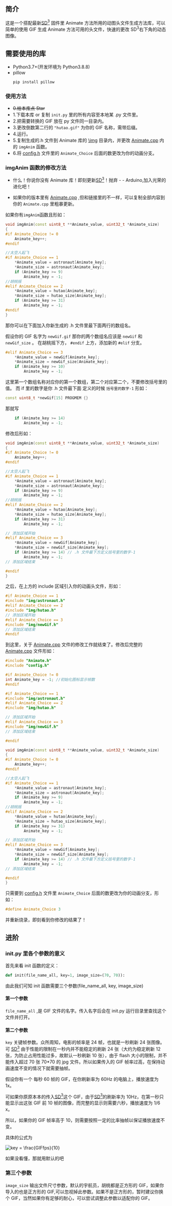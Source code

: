 ## 简介

这是一个搭配最新[SD$^3$](https://github.com/SmallDesktopDisplay-team/SmallDesktopDisplay) 固件里 Animate 方法所用的动图头文件生成方法库，可以简单的使用 GIF 生成 Animate 方法可用的头文件，快速的更改 SD$^3$右下角的动态图像。

## 需要使用的库

- Python3.7+(开发环境为 Python3.8.8)
- pillow
  ```bash
  pip install pillow
  ```

### 使用方法

- ~~0.给本库点 Star~~
- 1.下载本库 or 复制 `init.py` 里的所有内容至本地某 .py 文件里。
- 2.把需要转换的 GIF 放在 py 文件同一目录内。
- 3.更改倒数第二行的 `"hutao.gif"` 为你的 GIF 名称，需带后缀。
- 4.运行。
- 5.复制生成的.h 文件到 Animate 库的 [\img](https://github.com/SmallDesktopDisplay-team/SmallDesktopDisplay/tree/main/src/Animate/img) 目录内，并更改 [Animate.cpp](<(https://github.com/SmallDesktopDisplay-team/SmallDesktopDisplay/blob/main/src/Animate/Animate.cpp)>) 内的 `imgAnim` 函数。
- 6.将 [config.h](https://github.com/SmallDesktopDisplay-team/SmallDesktopDisplay/blob/main/src/config.h) 文件里的 `Animate_Choice` 后面的数更改为你的动画分支。

### imgAnim 函数的修改方法

- 什么！你说你没有 Animate 库！即刻更新[SD$^3$](https://github.com/SmallDesktopDisplay-team/SmallDesktopDisplay)！抛弃 - - Arduino,加入光荣的进化吧！

- 如果你的版本里有 [Animate.cpp](<(https://github.com/SmallDesktopDisplay-team/SmallDesktopDisplay/blob/main/src/Animate/Animate.cpp)>) ,但和链接里的不一样，可以复制全部内容到你的 `Animate.cpp` 里粗暴更新。

如果你有`imgAnim`函数且形如：

```c++
void imgAnim(const uint8_t **Animate_value, uint32_t *Animate_size)
{
#if Animate_Choice != 0
    Animate_key++;
#endif

//太空人起飞
#if Animate_Choice == 1
    *Animate_value = astronaut[Animate_key];
    *Animate_size = astronaut[Animate_key];
    if (Animate_key >= 9)
        Animate_key = -1;
//胡桃摇
#elif Animate_Choice == 2
    *Animate_value = hutao[Animate_key];
    *Animate_size = hutao_size[Animate_key];
    if (Animate_key >= 31)
        Animate_key = -1;
#endif
}
```

那你可以在下面加入你新生成的 .h 文件里最下面两行的数组名。

假设你的 GIF 名字为 `newGif.gif` 那你的两个数组名应该是 `newGif` 和 `newGif_size` 。
在胡桃摇下方， `#endif` 上方，添加新的 `#elif` 分支。

```c++
#elif Animate_Choice == 3
    *Animate_value = newGif[Animate_key];
    *Animate_size = newGif_size[Animate_key];
    if (Animate_key >= 10)
        Animate_key = -1;
```

这里第一个数组名称对应你的第一个数组，第二个对应第二个，不要修改括号里的值。
而 if 里的数字是你 .h 文件最下面 定义的时候 `括号里的数字-1`
形如：

```c++
const uint8_t *newGif[15] PROGMEM {}
```

那就写

```c++
    if (Animate_key >= 14)
        Animate_key = -1;
```

修改后形如：

```c++
void imgAnim(const uint8_t **Animate_value, uint32_t *Animate_size)
{
#if Animate_Choice != 0
    Animate_key++;
#endif

//太空人起飞
#if Animate_Choice == 1
    *Animate_value = astronaut[Animate_key];
    *Animate_size = astronaut[Animate_key];
    if (Animate_key >= 9)
        Animate_key = -1;
//胡桃摇
#elif Animate_Choice == 2
    *Animate_value = hutao[Animate_key];
    *Animate_size = hutao_size[Animate_key];
    if (Animate_key >= 31)
        Animate_key = -1;

// 添加区域开始
#elif Animate_Choice == 3
    *Animate_value = newGif[Animate_key];
    *Animate_size = newGif_size[Animate_key];
    if (Animate_key >= 14) // .h 文件最下方定义括号里的数字-1
        Animate_key = -1;
// 添加区域结束

#endif
}
```

之后，在上方的 include 区域引入你的动画头文件，形如：

```c++
#if Animate_Choice == 1
#include "img/astronaut.h"
#elif Animate_Choice == 2
#include "img/hutao.h"
// 添加区域开始
#elif Animate_Choice == 3
#include "img/newGif.h"
// 添加区域结束
#endif
```

到这里，关于 [Animate.cpp](<(https://github.com/SmallDesktopDisplay-team/SmallDesktopDisplay/blob/main/src/Animate/Animate.cpp)>) 文件的修改工作就结束了。修改后完整的 [Animate.cpp](<(https://github.com/SmallDesktopDisplay-team/SmallDesktopDisplay/blob/main/src/Animate/Animate.cpp)>) 文件形如：

```c++
#include "Animate.h"
#include "config.h"

#if Animate_Choice != 0
int Animate_key = -1; //初始化图标显示帧数
#endif

#if Animate_Choice == 1
#include "img/astronaut.h"
#elif Animate_Choice == 2
#include "img/hutao.h"

// 添加区域开始
#elif Animate_Choice == 3
#include "img/newGif.h"
// 添加区域结束

#endif

void imgAnim(const uint8_t **Animate_value, uint32_t *Animate_size)
{
#if Animate_Choice != 0
    Animate_key++;
#endif

//太空人起飞
#if Animate_Choice == 1
    *Animate_value = astronaut[Animate_key];
    *Animate_size = astronaut[Animate_key];
    if (Animate_key >= 9)
        Animate_key = -1;
//胡桃摇
#elif Animate_Choice == 2
    *Animate_value = hutao[Animate_key];
    *Animate_size = hutao_size[Animate_key];
    if (Animate_key >= 31)
        Animate_key = -1;

// 添加区域开始
#elif Animate_Choice == 3
    *Animate_value = newGif[Animate_key];
    *Animate_size = newGif_size[Animate_key];
    if (Animate_key >= 14) // .h 文件最下方定义括号里的数字-1
        Animate_key = -1;
// 添加区域结束

#endif
}

```

只需要到 [config.h](https://github.com/SmallDesktopDisplay-team/SmallDesktopDisplay/blob/main/src/config.h) 文件里 `Animate_Choice` 后面的数更改为你的动画分支，形如：

```c++
#define Animate_Choice 3
```

并重新烧录，即刻看到你修改的结果了！

## 进阶

### init.py 里各个参数的意义

首先来看 init 函数的定义：

```python
def init(file_name_all, key=1, image_size=(70, 70)):
```

由此我们可知 init 函数需要三个参数(file_name_all, key, image_size)

#### 第一个参数

`file_name_all` ,是 GIF 文件的名字。传入名字后会在 init.py 运行目录里查找这个文件并打开。

#### 第二个参数

`key` 关键帧参数。众所周知，电影的帧率是 24 帧，也就是一秒刷新 24 张图像。可 [SD$^3$](https://github.com/SmallDesktopDisplay-team/SmallDesktopDisplay) 由于性能的限制在一秒内并不能稳定的刷新 24 张（大约为稳定刷新 12 张，为防止占用性能过多，故默认一秒刷新 10 张），由于 flash 大小的限制，并不能传入超过 70 张 70\*70 的 jpg 文件。所以如果传入的 GIF 帧率过高，在保持动画速度不变的情况下就需要抽帧。

假设你有一个 每秒 60 帧的 GIF，在你刷新率为 60Hz 的电脑上，播放速度为 1x。

可如果你原原本本的传入[SD$^3$](https://github.com/SmallDesktopDisplay-team/SmallDesktopDisplay)这个 GIF，由于[SD$^3$](https://github.com/SmallDesktopDisplay-team/SmallDesktopDisplay)的刷新率为 10Hz，在第一秒只能显示出这张 GIF 前 10 帧的图像，而完整的显示则需要六秒，播放速度为 1/6 x。

所以，如果你的 GIF 帧率高于 10，则需要按照一定的比率抽帧以保证播放速度不变。

具体的公式为

<img src="https://latex.codecogs.com/png.image?\dpi{110}&space;key&space;=&space;\frac{GIFfps}{10}" title="key = \frac{GIFfps}{10}" />

如果没看懂，那就用默认的吧

### 第三个参数

`image_size` 输出文件尺寸参数，默认的宇航员，胡桃都是正方形的 GIF，如果你导入的也是正方形的 GIF,可以忽视掉此参数。如果不是正方形的，暂时建议你换个 GIF，当然如果你有足够的耐心，可以尝试调整此参数以适配你的 GIF。
